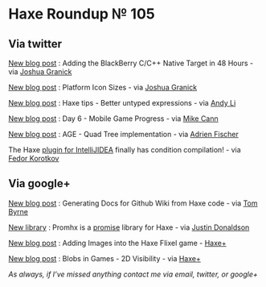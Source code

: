 [_template]: ../templates/roundup.html
# Haxe Roundup № 105

## Via twitter

[New blog post][link 1] : Adding the BlackBerry C/C++ Native Target in 48 Hours - via [Joshua Granick][link 2]

[New blog post][link 3] : Platform Icon Sizes - via [Joshua Granick][link 4]

[New blog post][link 5] : Haxe tips - Better untyped expressions - via [Andy Li][link 6]

[New blog post][link 7] : Day 6 - Mobile Game Progress - via [Mike Cann][link 8]

[New blog post][link 9] : AGE - Quad Tree implementation - via [Adrien Fischer][link 10]

The Haxe [plugin for IntelliJIDEA][link 11] finally has condition compilation! - via [Fedor Korotkov][link 12]

## Via google+

[New blog post][link 13] : Generating Docs for Github Wiki from Haxe code - via [Tom Byrne][link 14]

[New library][link 15] : Promhx is a [promise][link 16] library for Haxe - via [Justin Donaldson][link 17]

[New blog post][link 18] : Adding Images into the Haxe Flixel game - [Haxe+][link 19]

[New blog post][link 20] : Blobs in Games - 2D Visibility - via [Haxe+][link 21]

*As always, if I’ve missed anything contact me via email, twitter, or google+*

[link 1]: http://www.joshuagranick.com/blog/2012/07/05/nme-adding-the-blackberry-cpp-native-target-in-48-hours/ "New blog post"
[link 2]: https://www.twitter.com/singmajesty "Joshua Granick"
[link 3]: http://www.joshuagranick.com/blog/2012/07/06/platform-icon-sizes/ "New blog post"
[link 4]: https://www.twitter.com/singmajesty "Joshua Granick"
[link 5]: http://blog.onthewings.net/2012/07/08/haxe-tips-better-untyped-expression/ "New blog post"
[link 6]: https://www.twitter.com/andy_li "Andy Li"
[link 7]: http://mikecann.co.uk/personal-projects/day-6-mobile-game-progress/ "New blog post"
[link 8]: https://www.twitter.com/mikeysee "Mike Cann"
[link 9]: http://revolugame.com/age-quadtree-implementation/ "New blog post"
[link 10]: https://www.twitter.com/RevoluGame "Adrien Fischer"
[link 11]: http://plugins.intellij.net/plugin/index?pr=idea&amp;pluginId=6873 "plugin for IntelliJIDEA"
[link 12]: https://www.twitter.com/fkorotkov "Fedor Korotkov"
[link 13]: http://www.tbyrne.org/haxe-docs-github "New blog post"
[link 14]: https://plus.google.com/112835222083346353538/about "Tom Byrne"
[link 15]: https://github.com/jdonaldson/promhx "New library"
[link 16]: http://en.wikipedia.org/wiki/Futures_and_promises "promise"
[link 17]: https://plus.google.com/112651821425677274147/posts "Justin Donaldson"
[link 18]: http://misterpah.com/general/update-adding-images-into-the-game-haxeflixel/ "New blog post"
[link 19]: https://plus.google.com/113704686911055424796/posts/AGLsaPLBodG "Haxe+"
[link 20]: http://simblob.blogspot.co.uk/2012/07/2d-visibility.html "New blog post"
[link 21]: https://plus.google.com/113704686911055424796/posts/6X7xBGwH9DQ "Haxe+"

